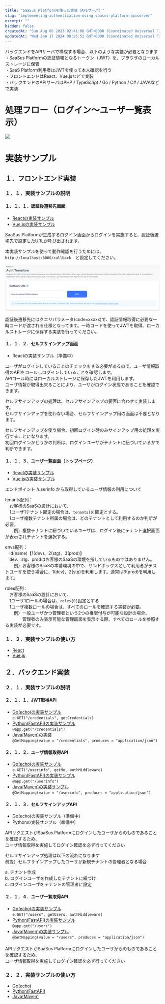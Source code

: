 ```yaml
---
title: "SaaSus Platformを使った実装（APIサーバ）"
slug: "implementing-authentication-using-saasus-platform-apiserver"
excerpt: ""
hidden: false
createdAt: "Sun Aug 06 2023 02:41:08 GMT+0000 (Coordinated Universal Time)"
updatedAt: "Wed Jan 17 2024 08:25:52 GMT+0000 (Coordinated Universal Time)"
---
```

バックエンドをAPIサーバで構成する場合、以下のような実装が必要となります  
・SaaSus Platformの認証情報となるトークン（JWT）を、ブラウザのローカルストレージに保管  
・SaaS Platform利用者はJWTを使って本人確認を行う  
・フロントエンドはReact、Vue.jsなどで実装  
・バックエンドのAPIサーバはPHP / TypeScript / Go / Python / C# / JAVAなどで実装

# 処理フロー（ログイン〜ユーザ一覧表示）

![](/img/metering-api-sample/SaaSus_PlatformAPI.drawio.svg)


# 実装サンプル

## １．フロントエンド実装

### １．１．実装サンプルの説明

#### １．１．１．認証後遷移先画面

- [Reactの実装サンプル](https://github.com/saasus-platform/implementation-sample-front-react/blob/main/src/pages/Callback.tsx)
- [Vue.jsの実装サンプル](https://github.com/saasus-platform/implementation-sample-front-vue/blob/main/src/views/Callback.vue)

SaaSus Platformが生成するログイン画面からログインを実施すると、認証後遷移先で設定したURLが呼び出されます。

本実装サンプルを使って動作確認を行うためには、  
`http://localhost:3000/callback`　と設定してください。

![](/img/metering-api-sample/image-02.png)

認証後遷移先にはクエリパラメータ(code=xxxxx)で、認証情報取得に必要な一時コードが渡される仕様となってます。一時コードを使ってJWTを取得、ローカルストレージに保存する実装を行ってください。

#### １．１．２．セルフサインアップ画面

- Reactの実装サンプル（準備中）

ユーザがログインしていることのチェックをする必要があるので、ユーザ情報取得のAPIをコールしログインしていることを確認します。  
APIコール時にはローカルストレージに保存したJWTを利用します。  
ユーザ情報が取得出来ることにより、ユーザがログイン状態であることを確認できます。

セルフサインアップの処理は、セルフサインアップの要否に合わせて実装します。  
セルフサインアップを使わない場合、セルフサインアップ用の画面は不要となります。

セルフサインアップを使う場合、初回ログイン時のみサインアップ用の処理を実行することになります。  
初回ログインかどうかの判断は、ログインユーザがテナントに紐づいているかで判断できます。

#### １．１．３．ユーザ一覧画面（トップページ）

- [Reactの実装サンプル](https://github.com/saasus-platform/implementation-sample-front-react/blob/main/src/pages/UserPage.tsx)
- [Vue.jsの実装サンプル](https://github.com/saasus-platform/implementation-sample-front-vue/blob/main/src/views/UserPage.vue)

エンドポイント /userinfo から取得しているユーザ情報の利用について

tenants配列：  
　お客様のSaaSの設計において、  
　1ユーザ1テナント固定の場合は、`tenants[0]`固定とする。  
　1ユーザ複数テナント所属の場合は、どのテナントとして利用するのか判断が必要。  
　　例）複数テナントに紐づいているユーザは、ログイン後にテナント選択画面が表示されテナントを選択する。

envs配列：  
　id(name)【1(dev)、2(stg)、3(prod)】  
　dev、stg、prodはお客様のSaaSの環境を指しているものではありません。  
　　例）お客様のSaaSの本番環境の中で、サンドボックスとして利用者がテストユーザを使う場合に、1(dev)、2(stg)を利用します。通常は3(prod)を利用します。

roles配列：  
　お客様のSaaSの設計において、  
　1ユーザ1ロールの場合は、`roles[0]`固定とする  
　1ユーザ複数ロールの場合は、すべてのロールを確認する実装が必要。  
　　例）一般ユーザかつ管理者という2つの権限付与が可能な設計の場合、  
　　　　管理者のみ表示可能な管理画面を表示する際、すべてのロールを参照する実装が必要です。

### １．２．実装サンプルの使い方

- [React](https://github.com/saasus-platform/implementation-sample-front-react/blob/main/README.md")
- [Vue.js](https://github.com/saasus-platform/implementation-sample-front-vue/blob/main/README.md")

## ２．バックエンド実装

### ２．１．実装サンプルの説明

#### ２．１．１．JWT取得API

- [Go(echo)の実装サンプル](https://github.com/saasus-platform/implementation-sample-api-go/blob/main/main.go#L82")  
  `e.GET("/credentials", getCredentials)`
- [Python(FastAPI)の実装サンプル](https://github.com/saasus-platform/implementation-sample-api-python/blob/main/main.py#L48")  
  `@app.get("/credentials")`
- [Java(Maven)の実装](https://github.com/saasus-platform/implementation-sample-api-java/blob/main/src/main/java/implementsample/controller/SampleController.java#L36")  
  `@GetMapping(value = "/credentials", produces = "application/json")`

#### ２．１．２．ユーザ情報取得API

- [Go(echo)の実装サンプル](https://github.com/saasus-platform/implementation-sample-api-go/blob/main/main.go#L144")  
  `e.GET("/userinfo", getMe, authMiddleware)`
- [Python(FastAPI)の実装サンプル](https://github.com/saasus-platform/implementation-sample-api-python/blob/main/main.py#L53")  
  `@app.get("/userinfo")`
- [Java(Maven)の実装サンプル](https://github.com/saasus-platform/implementation-sample-api-java/blob/main/src/main/java/implementsample/controller/SampleController.java#L82")  
  `@GetMapping(value = "/userinfo", produces = "application/json")`

#### 

#### ２．１．３．セルフサインアップAPI

- Go(echo)の実装サンプル（準備中）
- Pythonの実装サンプル（準備中）

APIリクエストがSaaSus Platformにログインしたユーザからのものであることを確認するため、  
ユーザ情報取得を実施してログイン確認を必ず行ってください

セルフサインアップ処理は以下の流れになります  
前提）セルフサインアップしたユーザが新規テナントの管理者となる場合

a. テナント作成  
b. ログインユーザを作成したテナントに紐づけ  
c. ログインユーザをテナントの管理者に設定

#### ２．１．４．ユーザ一覧取得API

- [Go(echo)の実装サンプル](https://github.com/saasus-platform/implementation-sample-api-go/blob/main/main.go#L156")  
  `e.GET("/users", getUsers, authMiddleware)`
- [Python(FastAPI)の実装サンプル](https://github.com/saasus-platform/implementation-sample-api-python/blob/main/main.py#L58")  
  `@app.get("/users")`
- [Java(Maven)の実装サンプル](https://github.com/saasus-platform/implementation-sample-api-java/blob/main/src/main/java/implementsample/controller/SampleController.java#L8")  
  `@GetMapping(value = "/users", produces = "application/json")`

#### 

APIリクエストがSaaSus Platformにログインしたユーザからのものであることを確認するため、  
ユーザ情報取得を実施してログイン確認を必ず行ってください

### ２．２．実装サンプルの使い方

- [Go(echo)](https://github.com/saasus-platform/implementation-sample-api-go/blob/main/README.md")
- [Python(FastAPI)](https://github.com/saasus-platform/implementation-sample-api-python")
- [Java(Maven)](https://github.com/saasus-platform/implementation-sample-api-java")

#### 
